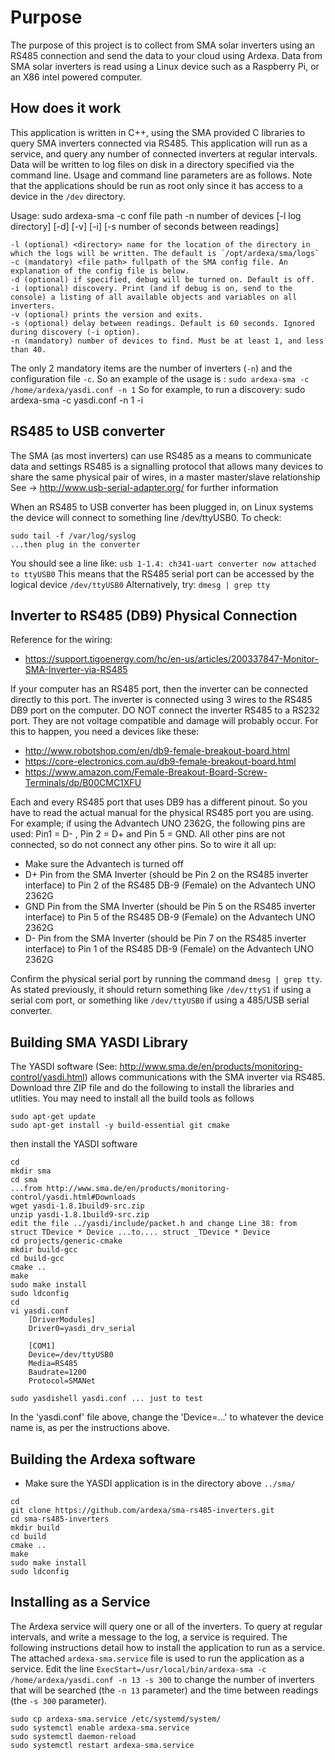 
# Purpose
The purpose of this project is to collect from SMA solar inverters using an RS485 connection and send the data to your cloud using Ardexa. Data from SMA solar inverters is read using a Linux device such as a Raspberry Pi, or an X86 intel powered computer. 

## How does it work
This application is written in C++, using the SMA provided C libraries to query SMA inverters connected via RS485. This application will run as a service, and query any number of connected inverters at regular intervals. Data will be written to log files on disk in a directory specified via the command line. Usage and command line parameters are as follows. Note that the applications should be run as root only since it has access to a device in the `/dev` directory.

Usage: sudo ardexa-sma -c conf file path -n number of devices [-l log directory] [-d] [-v] [-i] [-s number of seconds between readings]
```
-l (optional) <directory> name for the location of the directory in which the logs will be written. The default is `/opt/ardexa/sma/logs`
-c (mandatory) <file path> fullpath of the SMA config file. An explanation of the config file is below.
-d (optional) if specified, debug will be turned on. Default is off.
-i (optional) discovery. Print (and if debug is on, send to the console) a listing of all available objects and variables on all inverters.
-v (optional) prints the version and exits.
-s (optional) delay between readings. Default is 60 seconds. Ignored during discovery (-i option).
-n (mandatory) number of devices to find. Must be at least 1, and less than 40.
```

The only 2 mandatory items are the number of inverters (`-n`) and the configuration file `-c`. So an example of the usage is : `sudo ardexa-sma -c /home/ardexa/yasdi.conf -n 1`
So for example, to run a discovery:
	sudo ardexa-sma -c yasdi.conf -n 1 -i

## RS485 to USB converter
The SMA (as most inverters) can use RS485 as a means to communicate data and settings
RS485 is a signalling protocol that allows many devices to share the same physical pair of wires, in a master master/slave relationship
See -> http://www.usb-serial-adapter.org/ for further information

When an RS485 to USB converter has been plugged in, on Linux systems the device will connect to something line /dev/ttyUSB0. To check:
```
sudo tail -f /var/log/syslog
...then plug in the converter
```
You should see a line like: `usb 1-1.4: ch341-uart converter now attached to ttyUSB0`
This means that the RS485 serial port can be accessed by the logical device `/dev/ttyUSB0`
Alternatively, try: `dmesg | grep tty`

## Inverter to RS485 (DB9) Physical Connection
Reference for the wiring:
- https://support.tigoenergy.com/hc/en-us/articles/200337847-Monitor-SMA-Inverter-via-RS485

If your computer has an RS485 port, then the inverter can be connected directly to this port.
The inverter is connected using 3 wires to the RS485 DB9 port on the computer. DO NOT connect the inverter RS485 to a RS232 port. They are not voltage compatible and damage will probably occur. For this to happen, you need a devices like these:
- http://www.robotshop.com/en/db9-female-breakout-board.html
- https://core-electronics.com.au/db9-female-breakout-board.html
- https://www.amazon.com/Female-Breakout-Board-Screw-Terminals/dp/B00CMC1XFU

Each and every RS485 port that uses DB9 has a different pinout. So you have to read the actual manual for the physical RS485 port you are using. 
For example; if using the Advantech UNO 2362G, the following pins are used: Pin1 = D- , Pin 2 = D+ and Pin 5 = GND. All other pins are not connected, so do not connect any other pins. 
So to wire it all up:
- Make sure the Advantech is turned off
- D+ Pin from the SMA Inverter (should be Pin 2 on the RS485 inverter interface) to Pin 2 of the RS485 DB-9 (Female) on the Advantech UNO 2362G
- GND Pin from the SMA Inverter (should be Pin 5 on the RS485 inverter interface) to Pin 5 of the RS485 DB-9 (Female) on the Advantech UNO 2362G
- D- Pin from the SMA Inverter (should be Pin 7 on the RS485 inverter interface) to Pin 1 of the RS485 DB-9 (Female) on the Advantech UNO 2362G

Confirm the physical serial port by running the command `dmesg | grep tty`. As stated previously, it should return something like `/dev/ttyS1` if using a serial com port, or something like `/dev/ttyUSB0` if using a 485/USB serial converter.


## Building SMA YASDI Library
The YASDI software (See: http://www.sma.de/en/products/monitoring-control/yasdi.html) allows communications with the SMA inverter via RS485. Download thre ZIP file and do the following to install the libraries and utlities.
You may need to install all the build tools as follows
```
sudo apt-get update
sudo apt-get install -y build-essential git cmake
```

then install the YASDI software
```
cd
mkdir sma
cd sma
...from http://www.sma.de/en/products/monitoring-control/yasdi.html#Downloads
wget yasdi-1.8.1build9-src.zip
unzip yasdi-1.8.1build9-src.zip
edit the file ../yasdi/include/packet.h and change Line 38: from struct TDevice * Device ...to.... struct _TDevice * Device
cd projects/generic-cmake
mkdir build-gcc
cd build-gcc
cmake ..
make
sudo make install     
sudo ldconfig
cd
vi yasdi.conf
	[DriverModules]
	Driver0=yasdi_drv_serial

	[COM1]
	Device=/dev/ttyUSB0
	Media=RS485
	Baudrate=1200
	Protocol=SMANet

sudo yasdishell yasdi.conf ... just to test
```

In the 'yasdi.conf' file above, change the 'Device=...' to whatever the device name is, as per the instructions above.

## Building the Ardexa software
- Make sure the YASDI application is in the directory above `../sma/`
```
cd
git clone https://github.com/ardexa/sma-rs485-inverters.git
cd sma-rs485-inverters
mkdir build
cd build
cmake ..
make
sudo make install
sudo ldconfig
```

## Installing as a Service
The Ardexa service will query one or all of the inverters. To query at regular intervals, and write a message to the log, a service is required. The following instructions detail how to install the application to run as a service. The attached `ardexa-sma.service` file is used to run the application as a service. Edit the line `ExecStart=/usr/local/bin/ardexa-sma -c /home/ardexa/yasdi.conf -n 13 -s 300` to change the number of inverters that will be searched (the `-n 13` parameter) and the time between readings (the `-s 300` parameter). 

```
sudo cp ardexa-sma.service /etc/systemd/system/
sudo systemctl enable ardexa-sma.service
sudo systemctl daemon-reload
sudo systemctl restart ardexa-sma.service
```
